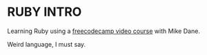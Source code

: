 # RUBY INTRO

Learning Ruby using a [freecodecamp video course](https://www.youtube.com/watch?v=t_ispmWmdjY) with Mike Dane.

Weird language, I must say.
